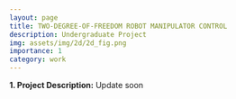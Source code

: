 ```yaml
---
layout: page
title: TWO-DEGREE-OF-FREEDOM ROBOT MANIPULATOR CONTROL
description: Undergraduate Project
img: assets/img/2d/2d_fig.png
importance: 1
category: work
---
```


<p><b>1. Project Description:</b> Update soon </p>


